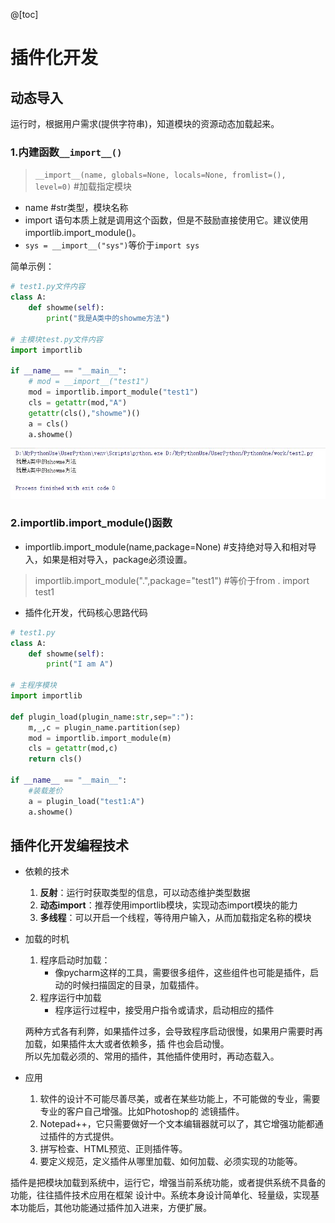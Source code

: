 @[toc]

# 插件化开发

## 动态导入

运行时，根据用户需求(提供字符串)，知道模块的资源动态加载起来。

### 1.内建函数`__import__()`

> `__import__(name, globals=None, locals=None, fromlist=(), level=0)` #加载指定模块

* name #str类型，模块名称
* import 语句本质上就是调用这个函数，但是不鼓励直接使用它。建议使用importlib.import_module()。  
* `sys = __import__("sys")`等价于`import sys`  

简单示例：

````python
# test1.py文件内容
class A:
    def showme(self):
        print("我是A类中的showme方法")

# 主模块test.py文件内容
import importlib

if __name__ == "__main__":
    # mod = __import__("test1")
    mod = importlib.import_module("test1")
    cls = getattr(mod,"A")
    getattr(cls(),"showme")()
    a = cls()
    a.showme()
````

![plug_001](https://raw.githubusercontent.com/1263351411/xdd.github.io/master/img/python/plug_001.jpg)

### 2.importlib.import_module()函数

* importlib.import_module(name,package=None) #支持绝对导入和相对导入，如果是相对导入，package必须设置。

>importlib.import_module(".",package="test1") #等价于from . import test1

* 插件化开发，代码核心思路代码

````python
# test1.py
class A:
    def showme(self):
        print("I am A")

# 主程序模块
import importlib

def plugin_load(plugin_name:str,sep=":"):
    m,_,c = plugin_name.partition(sep)
    mod = importlib.import_module(m)
    cls = getattr(mod,c)
    return cls()

if __name__ == "__main__":
    #装载差价
    a = plugin_load("test1:A")
    a.showme()
````

## 插件化开发编程技术

* 依赖的技术
    1. **反射**：运行时获取类型的信息，可以动态维护类型数据  
    2. **动态import**：推荐使用importlib模块，实现动态import模块的能力  
    3. **多线程**：可以开启一个线程，等待用户输入，从而加载指定名称的模块  
* 加载的时机
    1. 程序启动时加载：
        * 像pycharm这样的工具，需要很多组件，这些组件也可能是插件，启动的时候扫描固定的目录，加载插件。  
    2. 程序运行中加载
        * 程序运行过程中，接受用户指令或请求，启动相应的插件  

    两种方式各有利弊，如果插件过多，会导致程序启动很慢，如果用户需要时再加载，如果插件太大或者依赖多，插 件也会启动慢。  
    所以先加载必须的、常用的插件，其他插件使用时，再动态载入。  
* 应用
    1. 软件的设计不可能尽善尽美，或者在某些功能上，不可能做的专业，需要专业的客户自己增强。比如Photoshop的 滤镜插件。
    2. Notepad++，它只需要做好一个文本编辑器就可以了，其它增强功能都通过插件的方式提供。  
    3. 拼写检查、HTML预览、正则插件等。  
    4. 要定义规范，定义插件从哪里加载、如何加载、必须实现的功能等。 

插件是把模块加载到系统中，运行它，增强当前系统功能，或者提供系统不具备的功能，往往插件技术应用在框架 设计中。系统本身设计简单化、轻量级，实现基本功能后，其他功能通过插件加入进来，方便扩展。




